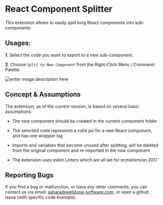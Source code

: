 # React Component Splitter

This extension allows to easily split long React components into sub-components.

## Usages:

**1**. Select the code you want to export to a new sub-component.

**2**. Choose  `Split to New Component`  from the Right-Click Menu / Command Palette.

![enter image description here](https://raw.githubusercontent.com/welldone-software/react-component-splitter/master/images/example.gif)


## Concept & Assumptions

The extension, as of the current version, is based on several basic assumptions:

- The new component should be created in the current component folder

- The selected code represents a valid jsx for a new React component, and has one wrapper tag

- Imports and variables that become unused after splitting, will be deleted from the original component and re-imported in the new component

- The extension uses eslint Linters which are all set for ecmaVersion 2017

## Reporting Bugs

If you find a bug or malfunction, or have any other comments, you can contact us via email: [sahara@welldone-software.com](mailto:sahara@welldone-software.com), or open a github issue (with specific code example).
